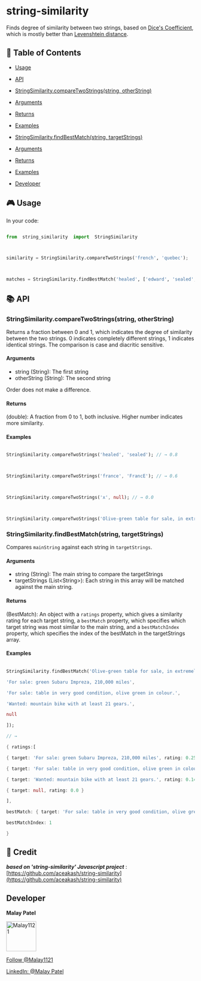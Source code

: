 # string-similarity

Finds degree of similarity between two strings, based on [Dice's Coefficient](https://en.wikipedia.org/wiki/S%C3%B8rensen%E2%80%93Dice_coefficient), which is mostly better than [Levenshtein distance](https://en.wikipedia.org/wiki/Levenshtein_distance).

## 📄 Table of Contents

- [Usage](#🎮usage)

- [API](#📚api)

- [StringSimilarity.compareTwoStrings(string, otherString)](<#stringsimilarity.comparetwostrings(string,-otherstring)>)

- [Arguments](#arguments)

- [Returns](#returns)

- [Examples](#examples)

- [StringSimilarity.findBestMatch(string, targetStrings)](<#stringsimilarity.findbestmatch(string, targetstrings)>)

- [Arguments](#arguments-1)

- [Returns](#returns-1)

- [Examples](#examples-1)

- [Developer](#developer)

## 🎮 Usage

In your code:

```python

from  string_similarity  import  StringSimilarity



similarity = StringSimilarity.compareTwoStrings('french', 'quebec');



matches = StringSimilarity.findBestMatch('healed', ['edward', 'sealed', 'theatre']);

```

## 📚 API

### StringSimilarity.compareTwoStrings(string, otherString)

Returns a fraction between 0 and 1, which indicates the degree of similarity between the two strings. 0 indicates completely different strings, 1 indicates identical strings. The comparison is case and diacritic sensitive.

#### Arguments

- string (String): The first string
- otherString (String): The second string

Order does not make a difference.

#### Returns

(double): A fraction from 0 to 1, both inclusive. Higher number indicates more similarity.

#### Examples

```dart

StringSimilarity.compareTwoStrings('healed', 'sealed'); // → 0.8



StringSimilarity.compareTwoStrings('france', 'FrancE'); // → 0.6



StringSimilarity.compareTwoStrings('x', null); // → 0.0



StringSimilarity.compareTwoStrings('Olive-green table for sale, in extremely good condition.', 'For sale: table in very good condition, olive green in colour.'); // → 0.6060606060606061

```

### StringSimilarity.findBestMatch(string, targetStrings)

Compares `mainString` against each string in `targetStrings`.

#### Arguments

- string (String): The main string to compare the targetStrings
- targetStrings (List\<String\>): Each string in this array will be matched against the main string.

#### Returns

(BestMatch): An object with a `ratings` property, which gives a similarity rating for each target string, a `bestMatch` property, which specifies which target string was most similar to the main string, and a `bestMatchIndex` property, which specifies the index of the bestMatch in the targetStrings array.

#### Examples

```dart

StringSimilarity.findBestMatch('Olive-green table for sale, in extremely good condition.', [

'For sale: green Subaru Impreza, 210,000 miles',

'For sale: table in very good condition, olive green in colour.',

'Wanted: mountain bike with at least 21 gears.',

null

]);

// →

{ ratings:[

{ target: 'For sale: green Subaru Impreza, 210,000 miles', rating: 0.2558139534883721 },

{ target: 'For sale: table in very good condition, olive green in colour.', rating: 0.6060606060606061 },

{ target: 'Wanted: mountain bike with at least 21 gears.', rating: 0.1411764705882353 },

{ target: null, rating: 0.0 }

],

bestMatch: { target: 'For sale: table in very good condition, olive green in colour.', rating: 0.6060606060606061 },

bestMatchIndex: 1

}

```

## 🔮 Credit

**_based on 'string-similarity' Javascript project_** : [https://github.com/aceakash/string-similarity](https://github.com/aceakash/string-similarity)

## Developer

**Malay Patel**

<a href="https://github.com/Malay1121"><img src="https://avatars.githubusercontent.com/u/56907997?v=3" title="Malay1121" width="80" height="80"></a>

<a class="github-button" href="https://github.com/Malay1121" aria-label="Follow @Malay1121 on GitHub">Follow @Malay1121</a>

<a class="github-button" href="https://www.linkedin.com/malay-patel-dev/" aria-label="LinkedIn: malay-patel-dev">LinkedIn: @Malay Patel</a>
